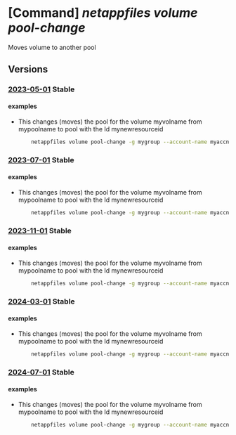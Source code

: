 # [Command] _netappfiles volume pool-change_

Moves volume to another pool

## Versions

### [2023-05-01](/Resources/mgmt-plane/L3N1YnNjcmlwdGlvbnMve30vcmVzb3VyY2Vncm91cHMve30vcHJvdmlkZXJzL21pY3Jvc29mdC5uZXRhcHAvbmV0YXBwYWNjb3VudHMve30vY2FwYWNpdHlwb29scy97fS92b2x1bWVzL3t9L3Bvb2xjaGFuZ2U=/2023-05-01.xml) **Stable**

<!-- mgmt-plane /subscriptions/{}/resourcegroups/{}/providers/microsoft.netapp/netappaccounts/{}/capacitypools/{}/volumes/{}/poolchange 2023-05-01 -->

#### examples

- This changes (moves) the pool for the volume myvolname from mypoolname to pool with the Id mynewresourceid
    ```bash
        netappfiles volume pool-change -g mygroup --account-name myaccname --pool-name mypoolname --name myvolname --new-pool-resource-id mynewresourceid
    ```

### [2023-07-01](/Resources/mgmt-plane/L3N1YnNjcmlwdGlvbnMve30vcmVzb3VyY2Vncm91cHMve30vcHJvdmlkZXJzL21pY3Jvc29mdC5uZXRhcHAvbmV0YXBwYWNjb3VudHMve30vY2FwYWNpdHlwb29scy97fS92b2x1bWVzL3t9L3Bvb2xjaGFuZ2U=/2023-07-01.xml) **Stable**

<!-- mgmt-plane /subscriptions/{}/resourcegroups/{}/providers/microsoft.netapp/netappaccounts/{}/capacitypools/{}/volumes/{}/poolchange 2023-07-01 -->

#### examples

- This changes (moves) the pool for the volume myvolname from mypoolname to pool with the Id mynewresourceid
    ```bash
        netappfiles volume pool-change -g mygroup --account-name myaccname --pool-name mypoolname --name myvolname --new-pool-resource-id mynewresourceid
    ```

### [2023-11-01](/Resources/mgmt-plane/L3N1YnNjcmlwdGlvbnMve30vcmVzb3VyY2Vncm91cHMve30vcHJvdmlkZXJzL21pY3Jvc29mdC5uZXRhcHAvbmV0YXBwYWNjb3VudHMve30vY2FwYWNpdHlwb29scy97fS92b2x1bWVzL3t9L3Bvb2xjaGFuZ2U=/2023-11-01.xml) **Stable**

<!-- mgmt-plane /subscriptions/{}/resourcegroups/{}/providers/microsoft.netapp/netappaccounts/{}/capacitypools/{}/volumes/{}/poolchange 2023-11-01 -->

#### examples

- This changes (moves) the pool for the volume myvolname from mypoolname to pool with the Id mynewresourceid
    ```bash
        netappfiles volume pool-change -g mygroup --account-name myaccname --pool-name mypoolname --name myvolname --new-pool-resource-id mynewresourceid
    ```

### [2024-03-01](/Resources/mgmt-plane/L3N1YnNjcmlwdGlvbnMve30vcmVzb3VyY2Vncm91cHMve30vcHJvdmlkZXJzL21pY3Jvc29mdC5uZXRhcHAvbmV0YXBwYWNjb3VudHMve30vY2FwYWNpdHlwb29scy97fS92b2x1bWVzL3t9L3Bvb2xjaGFuZ2U=/2024-03-01.xml) **Stable**

<!-- mgmt-plane /subscriptions/{}/resourcegroups/{}/providers/microsoft.netapp/netappaccounts/{}/capacitypools/{}/volumes/{}/poolchange 2024-03-01 -->

#### examples

- This changes (moves) the pool for the volume myvolname from mypoolname to pool with the Id mynewresourceid
    ```bash
        netappfiles volume pool-change -g mygroup --account-name myaccname --pool-name mypoolname --name myvolname --new-pool-resource-id mynewresourceid
    ```

### [2024-07-01](/Resources/mgmt-plane/L3N1YnNjcmlwdGlvbnMve30vcmVzb3VyY2Vncm91cHMve30vcHJvdmlkZXJzL21pY3Jvc29mdC5uZXRhcHAvbmV0YXBwYWNjb3VudHMve30vY2FwYWNpdHlwb29scy97fS92b2x1bWVzL3t9L3Bvb2xjaGFuZ2U=/2024-07-01.xml) **Stable**

<!-- mgmt-plane /subscriptions/{}/resourcegroups/{}/providers/microsoft.netapp/netappaccounts/{}/capacitypools/{}/volumes/{}/poolchange 2024-07-01 -->

#### examples

- This changes (moves) the pool for the volume myvolname from mypoolname to pool with the Id mynewresourceid
    ```bash
        netappfiles volume pool-change -g mygroup --account-name myaccname --pool-name mypoolname --name myvolname --new-pool-resource-id mynewresourceid
    ```
